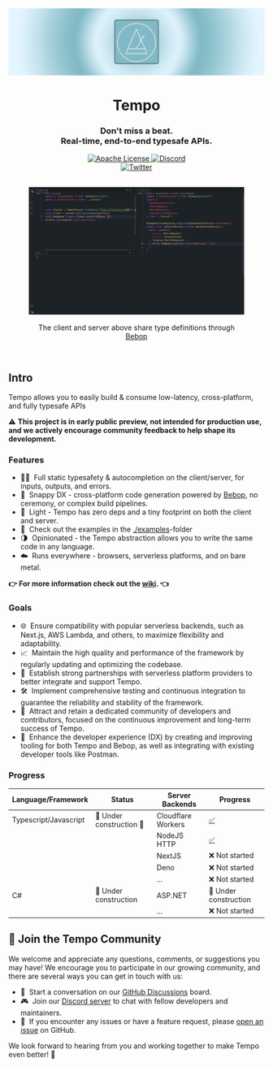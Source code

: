 <a href="https://tempo.im/" target="_blank" rel="noopener">
  <picture>
    <source media="(prefers-color-scheme: dark)" srcset="./assets/banner.png" />
    <img alt="Tempo" src="./assets/banner.png" />
  </picture>
</a>

<div align="center">
  <h1>Tempo</h1>
   <h3>Don't miss a beat.<br/>Real-time, end-to-end typesafe APIs.</h3>
  <a href="https://github.com/betwixt-labs/tempo/blob/main/LICENSE">
    <img alt="Apache License" src="https://img.shields.io/github/license/betwixt-labs/tempo" />
  </a>
  <a href="https://discord.gg/Pn8BwUnP25">
    <img alt="Discord" src="https://img.shields.io/discord/1102669305537110036?color=7389D8&label&logo=discord&logoColor=ffffff" />
  </a>
  <br />
  <a href="https://twitter.com/andrewmd5">
    <img alt="Twitter" src="https://img.shields.io/twitter/url.svg?label=%40andrewmd5&style=social&url=https%3A%2F%2Ftwitter.com%2Fandrewmd5" />
  </a>
  <br />
  <br />
  <figure>
  <a href="https://replit.com/@andrewmd5/Tempo-Minimal-Example">
    <img src="./assets/demo.gif" alt="Demo" />
       </a>
    <figcaption>
      <p align="center">
        The client and server above share type definitions through <a href="https://github.com/betwixt-labs/bebop">Bebop</a>
      </p>
    </figcaption>
  </figure>
</div>

<br />

## Intro

Tempo allows you to easily build & consume low-latency, cross-platform, and fully typesafe APIs

:warning: **This project is in early public preview, not intended for production use, and we actively encourage community feedback to help shape its development.**

### Features

- 🧙‍♂️&nbsp; Full static typesafety & autocompletion on the client/server, for inputs, outputs, and errors.
- 🐎&nbsp; Snappy DX - cross-platform code generation powered by [Bebop](https://github.com/betwixt-labs/bebop), no ceremony, or complex build pipelines.
- 🍃&nbsp; Light - Tempo has zero deps and a tiny footprint on both the client and server.
- 👀&nbsp; Check out the examples in the [./examples](./examples)-folder
- 🌗&nbsp; Opinionated - the Tempo abstraction allows you to write the same code in any language.
- ☁️&nbsp; Runs everywhere - browsers, serverless platforms, and on bare metal.

**👉 For more information check out the [wiki](https://github.com/betwixt-labs/tempo/wiki). 👈**

### Goals

- 🌐&nbsp; Ensure compatibility with popular serverless backends, such as Next.js, AWS Lambda, and others, to maximize flexibility and adaptability.
- 📈&nbsp; Maintain the high quality and performance of the framework by regularly updating and optimizing the codebase.
- 🤝&nbsp; Establish strong partnerships with serverless platform providers to better integrate and support Tempo.
- 🛠️&nbsp; Implement comprehensive testing and continuous integration to guarantee the reliability and stability of the framework.
- 🌟&nbsp; Attract and retain a dedicated community of developers and contributors, focused on the continuous improvement and long-term success of Tempo.
- 🔧&nbsp; Enhance the developer experience (DX) by creating and improving tooling for both Tempo and Bebop, as well as integrating with existing developer tools like Postman.

### Progress

| Language/Framework    | Status                   | Server Backends    | Progress                                                                            |
| --------------------- | ------------------------ | ------------------ | ----------------------------------------------------------------------------------- |
| Typescript/Javascript | 🚧 Under construction 🚧 | Cloudflare Workers | [✅](https://github.com/betwixt-labs/tempo/tree/main/typescript/packages/cf-router) |
|                       |                          | NodeJS HTTP        | [✅](https://github.com/betwixt-labs/tempo/tree/main/typescript/packages/node-http) |
|                       |                          | NextJS             | ❌ Not started                                                                      |
|                       |                          | Deno               | ❌ Not started                                                                      |
|                       |                          | ...                | ❌ Not started                                                                      |
| C#                    | 🚧 Under construction    | ASP.NET            | 🚧 Under construction                                                               |
|                       |                          | ...                | ❌ Not started                                                                      |

## 🌟 Join the Tempo Community

We welcome and appreciate any questions, comments, or suggestions you may have! We encourage you to participate in our growing community, and there are several ways you can get in touch with us:

- 💬&nbsp; Start a conversation on our [GitHub Discussions](https://github.com/betwixt-labs/tempo/discussions) board.
- 🎮&nbsp; Join our [Discord server](https://discord.gg/Pn8BwUnP25) to chat with fellow developers and maintainers.
- 🐞&nbsp; If you encounter any issues or have a feature request, please [open an issue](https://github.com/betwixt-labs/tempo/issues) on GitHub.

We look forward to hearing from you and working together to make Tempo even better! 🚀
